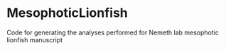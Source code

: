 # MesophoticLionfish
Code for generating the analyses performed for Nemeth lab mesophotic lionfish manuscript
